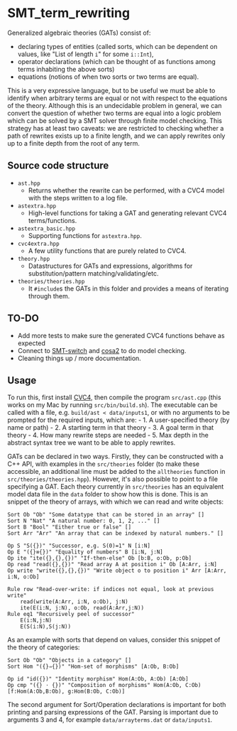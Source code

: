 # SMT_term_rewriting

Generalized algebraic theories (GATs) consist of:
- declaring types of entities (called sorts, which can be dependent on values, like "List of length `i`" for some `i::Int`),
- operator declarations (which can be thought of as functions among terms inhabiting the above sorts)
- equations (notions of when two sorts or two terms are equal).

This is a very expressive language, but to be useful we must be able to identify when arbitrary terms are equal or not with respect to the equations of the theory. Although this is an undecidable problem in general, we can convert the question of whether two terms are equal into a logic problem which can be solved by a SMT solver through finite model checking. This strategy has at least two caveats: we are restricted to checking whether a path of rewrites exists up to a finite length, and we can apply rewrites only up to a finite depth from the root of any term.

## Source code structure
- `ast.hpp`
    - Returns whether the rewrite can be performed, with a CVC4 model with the steps written to a log file.
- `astextra.hpp`
    - High-level functions for taking a GAT and generating relevant CVC4 terms/functions.
- `astextra_basic.hpp`
    - Supporting functions for `astextra.hpp`.
- `cvc4extra.hpp`
    - A few utility functions that are purely related to CVC4.
- `theory.hpp`
    - Datastructures for GATs and expressions, algorithms for substitution/pattern matching/validating/etc.
- `theories/theories.hpp`
    - It `#include`s the GATs in this folder and provides a means of iterating through them.

## TO-DO
 - Add more tests to make sure the generated CVC4 functions behave as expected
 - Connect to [SMT-switch](https://github.com/makaimann/smt-switch) and [cosa2](https://github.com/upscale-project/cosa2) to do model checking.
 - Cleaning things up / more documentation.

## Usage

To run this, first install [CVC4](https://github.com/CVC4/CVC4), then compile the program `src/ast.cpp` (this works on my Mac by running `src/bin/build.sh`). The executable can be called with a file, e.g. `build/ast < data/inputs1`, or with no arguments to be prompted for the required inputs, which are:
    - 1. A user-specified theory (by name or path)
    - 2. A starting term in that theory
    - 3. A goal term in that theory
    - 4. How many rewrite steps are needed
    - 5. Max depth in the abstract syntax tree we want to be able to apply rewrites.

GATs can be declared in two ways. Firstly, they can be constructed with a C++ API, with examples in the `src/theories` folder (to make these accessible, an additional line must be added to the `alltheories` function in `src/theories/theories.hpp`). However, it's also possible to point to a file specifying a GAT. Each theory currently in `src/theories` has an equivalent model data file in the `data` folder to show how this is done. This is an snippet of the theory of arrays, with which we can read and write objects:
```
Sort Ob "Ob" "Some datatype that can be stored in an array" []
Sort N "Nat" "A natural number: 0, 1, 2, ..." []
Sort B "Bool" "Either true or false" []
Sort Arr "Arr" "An array that can be indexed by natural numbers." []

Op S "S({})" "Successor, e.g. S(0)=1" N [i:N]
Op E "({}≡{})" "Equality of numbers" B [i:N, j:N]
Op ite "ite({},{},{})" "If-then-else" Ob [b:B, o:Ob, p:Ob]
Op read "read({},{})" "Read array A at position i" Ob [A:Arr, i:N]
Op write "write({},{},{})" "Write object o to position i" Arr [A:Arr, i:N, o:Ob]

Rule row "Read-over-write: if indices not equal, look at previous write"
    read(write(A:Arr, i:N, o:Ob), j:N)
    ite(E(i:N, j:N), o:Ob, read(A:Arr,j:N))
Rule eq1 "Recursively peel of successor"
    E(i:N,j:N)
    E(S(i:N),S(j:N))
```

As an example with sorts that depend on values, consider this snippet of the theory of categories:
```
Sort Ob "Ob" "Objects in a category" []
Sort Hom "({}⇒{})" "Hom-set of morphisms" [A:Ob, B:Ob]

Op id "id({})" "Identity morphism" Hom(A:Ob, A:Ob) [A:Ob]
Op cmp "({} ⋅ {})" "Composition of morphisms" Hom(A:Ob, C:Ob) [f:Hom(A:Ob,B:Ob), g:Hom(B:Ob, C:Ob)]
```

The second argument for Sort/Operation declarations is important for both printing and parsing expressions of the GAT. Parsing is important due to arguments 3 and 4, for example `data/arrayterms.dat` or `data/inputs1`.
